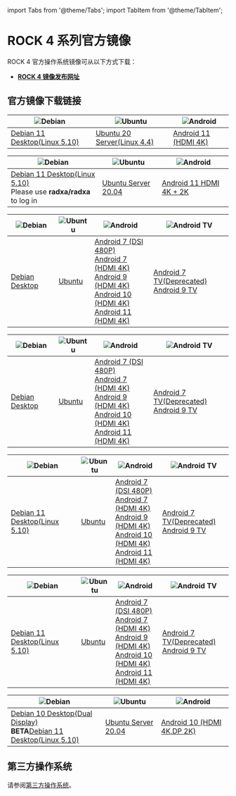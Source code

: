 ﻿---
sidebar_label: '官方镜像'
sidebar_position: 8
---

import Tabs from '@theme/Tabs';
import TabItem from '@theme/TabItem';

# ROCK 4 系列官方镜像

ROCK 4 官方操作系统镜像可从以下方式下载：  

- **[ROCK 4 镜像发布网址](https://github.com/radxa-build)**

## 官方镜像下载链接
<Tabs>
  <TabItem value="ROCK 4SE" label="ROCK 4SE" default>

|![Debian](/img/Debian-logo.webp)|![Ubuntu](/img/Ubuntu-logo.webp)|![Android](/img/Android-Logo.webp)|
|-|-|-|
|[Debian 11 Desktop(Linux 5.10)](https://github.com/radxa-build/rock-4se/releases)|[Ubuntu 20 Server(Linux 4.4)](https://github.com/radxa-build/rock-4se/releases)|[Android 11 (HDMI 4K)](https://github.com/radxa/manifests/releases/download/RockPi-android11-20220819_1707/rock4b-se-android11-20220819-1907-gpt.zip)|
	
  </TabItem>
  <TabItem value="ROCK 4C+" label="ROCK 4C+">

|![Debian](/img/Debian-logo.webp)|![Ubuntu](/img/Ubuntu-logo.webp)|![Android](/img/Android-Logo.webp)|
|-|-|-|
|[Debian 11 Desktop(Linux 5.10)](https://github.com/radxa-build/rock-4c-plus/releases)<br/>Please use **radxa/radxa** to log in|[Ubuntu Server 20.04](https://github.com/radxa-build/rock-4c-plus/releases)|[Android 11 HDMI 4K + 2K](https://github.com/radxa/manifests/releases/download/Rock-android11-20220408_1204/Rock4C_Plus_Android11_20220408_1609-gpt.img.xz)|
	
  </TabItem>
  <TabItem value="ROCK 4A+" label="ROCK 4A+">

|![Debian](/img/Debian-logo.webp)|![Ubuntu](/img/Ubuntu-logo.webp)|![Android](/img/Android-Logo.webp)|![Android TV](/img/Android-tv-logo.webp)|
|-|-|-|-|
|[Debian Desktop](https://github.com/radxa-build/rock-pi-4a-plus/releases)|[Ubuntu](https://github.com/radxa-build/rock-pi-4a-plus/releases)|[Android 7 (DSI 480P)](https://rock.sh/rockpi-android7-dsi-download)<br/>[Android 7 (HDMI 4K)](https://rock.sh/rockpi-android7-download)<br/>[Android 9 (HDMI 4K)](https://rock.sh/rockpi-android9-gpt-download)<br/>[Android 10 (HDMI 4K)](https://rock.sh/rockpi4b-android10-gpt-download)<br/>[Android 11 (HDMI 4K)](https://github.com/radxa/manifests/releases/tag/Rock-android11-20211115_1851)|[Android 7 TV(Deprecated)](https://rock.sh/rockpi-android7-tv-download)<br/>[Android 9 TV](https://rock.sh/rockpi-android9-tv-gpt-download)|

  </TabItem>
  <TabItem value="ROCK 4B+" label="ROCK 4B+">

|![Debian](/img/Debian-logo.webp)|![Ubuntu](/img/Ubuntu-logo.webp)|![Android](/img/Android-Logo.webp)|![Android TV](/img/Android-tv-logo.webp)|
|-|-|-|-|
|[Debian Desktop](https://github.com/radxa-build/rock-pi-4a-plus/releases)|[Ubuntu](https://github.com/radxa-build/rock-pi-4a-plus/releases)|[Android 7 (DSI 480P)](https://rock.sh/rockpi-android7-dsi-download)<br/>[Android 7 (HDMI 4K)](https://rock.sh/rockpi-android7-download)<br/>[Android 9 (HDMI 4K)](https://rock.sh/rockpi-android9-gpt-download)<br/>[Android 10 (HDMI 4K)](https://rock.sh/rockpi4b-android10-gpt-download)<br/>[Android 11 (HDMI 4K)](https://github.com/radxa/manifests/releases/tag/Rock-android11-20211115_1851)|[Android 7 TV(Deprecated)](https://rock.sh/rockpi-android7-tv-download)<br/>[Android 9 TV](https://rock.sh/rockpi-android9-tv-gpt-download)|

  </TabItem>
  <TabItem value="ROCK 4A" label="ROCK 4A">

|![Debian](/img/Debian-logo.webp)|![Ubuntu](/img/Ubuntu-logo.webp)|![Android](/img/Android-Logo.webp)|![Android TV](/img/Android-tv-logo.webp)|
|-|-|-|-|
|[Debian 11 Desktop(Linux 5.10)](https://github.com/radxa-build/rock-pi-4a/releases)|[Ubuntu](https://github.com/radxa-build/rock-pi-4a/releases)|[Android 7 (DSI 480P)](https://rock.sh/rockpi-android7-dsi-download)<br/>[Android 7 (HDMI 4K)](https://rock.sh/rockpi-android7-download)<br/>[Android 9 (HDMI 4K)](https://rock.sh/rockpi-android9-gpt-download)<br/>[Android 10 (HDMI 4K)](https://rock.sh/rockpi4b-android10-gpt-download)<br/>[Android 11 (HDMI 4K)](https://github.com/radxa/manifests/releases/tag/Rock-android11-20211115_1851)|[Android 7 TV(Deprecated)](https://rock.sh/rockpi-android7-tv-download)<br/>[Android 9 TV](https://rock.sh/rockpi-android9-tv-gpt-download)|

  </TabItem>
  <TabItem value="ROCK 4B" label="ROCK 4B">

|![Debian](/img/Debian-logo.webp)|![Ubuntu](/img/Ubuntu-logo.webp)|![Android](/img/Android-Logo.webp)|![Android TV](/img/Android-tv-logo.webp)|
|-|-|-|-|
|[Debian 11 Desktop(Linux 5.10)](https://github.com/radxa-build/rock-pi-4b/releases)|[Ubuntu](https://github.com/radxa-build/rock-pi-4b/releases)|[Android 7 (DSI 480P)](https://rock.sh/rockpi-android7-dsi-download)<br/>[Android 7 (HDMI 4K)](https://rock.sh/rockpi-android7-download)<br/>[Android 9 (HDMI 4K)](https://rock.sh/rockpi-android9-gpt-download)<br/>[Android 10 (HDMI 4K)](https://rock.sh/rockpi4b-android10-gpt-download)<br/>[Android 11 (HDMI 4K)](https://github.com/radxa/manifests/releases/tag/Rock-android11-20211115_1851)|[Android 7 TV(Deprecated)](https://rock.sh/rockpi-android7-tv-download)<br/>[Android 9 TV](https://rock.sh/rockpi-android9-tv-gpt-download)|

  </TabItem>
  <TabItem value="ROCK 4C" label="ROCK 4C">

|![Debian](/img/Debian-logo.webp)|![Ubuntu](/img/Ubuntu-logo.webp)|![Android](/img/Android-Logo.webp)|
|-|-|-|
|[Debian 10 Desktop(Dual Display)](https://github.com/radxa/rock-pi-images-released/releases/download/v20210824/rockpi4c_debian_buster_xfce4_arm64_20210824_0245-gpt.img.gz)<br/>**BETA**[Debian 11 Desktop(Linux 5.10)](https://github.com/radxa-build/rock-pi-4c/releases)|[Ubuntu Server 20.04](https://github.com/radxa/rock-pi-images-released/releases/download/v20210126/rockpi4c_ubuntu_focal_server_arm64_20210126_0004-gpt.img.gz)|[Android 10 (HDMI 4K,DP 2K)](https://rock.sh/rockpi4c-android10-gpt-download)|

  </TabItem>

</Tabs>

## 第三方操作系统

请参阅[第三方操作系统](/rock4/alternative-os/third-party-images)。
